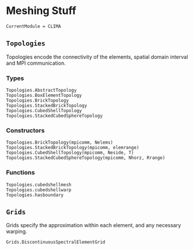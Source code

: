 # Meshing Stuff

```@meta
CurrentModule = CLIMA
```

## `Topologies`

Topologies encode the connectivity of the elements, spatial domain interval and MPI
communication.

### Types

```@docs
Topologies.AbstractTopology
Topologies.BoxElementTopology
Topologies.BrickTopology
Topologies.StackedBrickTopology
Topologies.CubedShellTopology
Topologies.StackedCubedSphereTopology
```

### Constructors

```@docs
Topologies.BrickTopology(mpicomm, Nelems)
Topologies.StackedBrickTopology(mpicomm, elemrange)
Topologies.CubedShellTopology(mpicomm, Neside, T)
Topologies.StackedCubedSphereTopology(mpicomm, Nhorz, Rrange)
```

### Functions

```@docs
Topologies.cubedshellmesh
Topologies.cubedshellwarp
Topologies.hasboundary
```

## `Grids`

Grids specify the approximation within each element, and any necessary warping.

```@docs
Grids.DiscontinuousSpectralElementGrid
```
